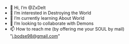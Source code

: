 - 👋 Hi, I’m @ZxDelt
- 👀 I’m interested in Destroying the World
- 🌱 I’m currently learning About World
- 💞️ I’m looking to collaborate with Demons
- 📫 How to reach me (by offering me your SOUL by mail) "j.bodse98@gmail.com"

<!---
ZxDelt/ZxDelt is a ✨ special ✨ repository because its `README.md` (this file) appears on your GitHub profile.
You can click the Preview link to take a look at your changes.
--->
